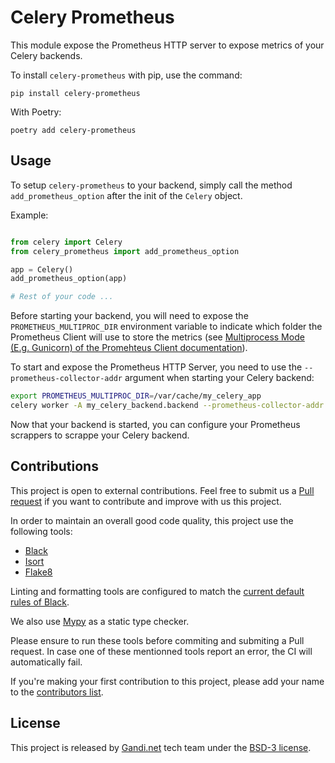 # Celery Prometheus

This module expose the Prometheus HTTP server to expose metrics of your Celery backends.

To install `celery-prometheus` with pip, use the command:

```
pip install celery-prometheus
```

With Poetry:

```
poetry add celery-prometheus
```

## Usage

To setup `celery-prometheus` to your backend, simply call the method `add_prometheus_option`
after the init of the `Celery` object.

Example:

```python

from celery import Celery
from celery_prometheus import add_prometheus_option

app = Celery()
add_prometheus_option(app)

# Rest of your code ...

```

Before starting your backend, you will need to expose the `PROMETHEUS_MULTIPROC_DIR` environment
variable to indicate which folder the Prometheus Client will use to store the metrics
(see [Multiprocess Mode (E.g. Gunicorn) of the Promehteus Client documentation](https://github.com/prometheus/client_python#multiprocess-mode-eg-gunicorn)).

To start and expose the Prometheus HTTP Server, you need to use the `--prometheus-collector-addr`
argument when starting your Celery backend:

```bash
export PROMETHEUS_MULTIPROC_DIR=/var/cache/my_celery_app
celery worker -A my_celery_backend.backend --prometheus-collector-addr 0.0.0.0:6543
```

Now that your backend is started, you can configure your Prometheus scrappers to scrappe your
Celery backend.

## Contributions

This project is open to external contributions. Feel free to submit us a
[Pull request](https://github.com/Gandi/celery-prometheus/pulls) if you want to contribute and
improve with us this project.

In order to maintain an overall good code quality, this project use the following tools:

 - [Black](https://github.com/psf/black)
 - [Isort](https://github.com/PyCQA/isort)
 - [Flake8](https://flake8.pycqa.org/en/latest/)

Linting and formatting tools are configured to match the [current default rules of Black](https://black.readthedocs.io/en/stable/the_black_code_style/current_style.html).

We also use [Mypy](https://mypy.readthedocs.io/en/stable/) as a static type checker.

Please ensure to run these tools before commiting and submiting a Pull request. In case one of
these mentionned tools report an error, the CI will automatically fail.

If you're making your first contribution to this project, please add your name to the
[contributors list](CONTRIBUTORS.txt).

## License

This project is released by [Gandi.net](https://www.gandi.net/en) tech team under the
[BSD-3 license](LICENSE).
